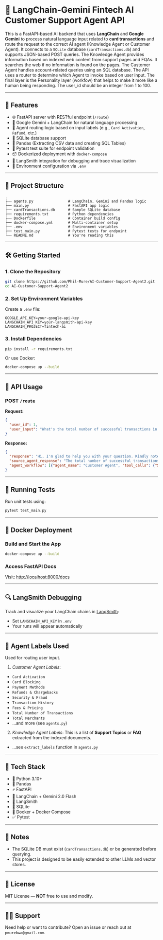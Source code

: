 # 🧠 LangChain-Gemini Fintech AI Customer Support Agent API

This is a FastAPI-based AI backend that uses **LangChain** and **Google Gemini** to process natural language input related to **card transactions** and route the request to the correct AI agent (Knowledge Agent or Customer Agent). It connects to a `SQLite` database (`cardTransactions.db`) and supports JSON-based POST queries. The Knowledge Agent provides information based on indexed web content from support pages and FQAs. It searches the web if no information is found on the pages. The Customer Agent handles account-related queries using an SQL database. The API uses a router to determine which Agent to invoke based on user input. The final layer is the Personality layer (workfow) that helps to make it more like a human being responding. The user_id should be an integer from 1 to 100.

---

## 🚀 Features

* 🌐 FastAPI server with RESTful endpoint (`/route`)
* 🔮 Google Gemini + LangChain for natural language processing
* 🧠 Agent routing logic based on input labels (e.g., `Card Activation`, `Refund`, etc.)
* 🐬 SQLite database support
* 🐼 Pandas (Extracting CSV data and creating SQL Tables)
* 🧪 Pytest test suite for endpoint validation
* 📦 Dockerized deployment with `docker-compose`
* 🌱 LangSmith integration for debugging and trace visualization
* 🔐 Environment configuration via `.env`

---

## 📂 Project Structure

```
.
├── agents.py                # LangChain, Gemini and Pandas logic
├── main.py                  # FastAPI app logic
├── cardTransactions.db      # Sample SQLite database
├── requirements.txt         # Python dependencies
├── Dockerfile               # Container build config
├── docker-compose.yml       # Multi-container setup
├── .env                     # Environment variables
├── test_main.py             # Pytest tests for endpoint
└── README.md                # You're reading this
```

---

## 🛠️ Getting Started

### 1. Clone the Repository

```bash
git clone https://github.com/Phil-Mure/AI-Customer-Support-Agent2.git
cd AI-Customer-Support-Agent2
```

### 2. Set Up Environment Variables

Create a `.env` file:

```env
GOOGLE_API_KEY=your-google-api-key
LANGCHAIN_API_KEY=your-langsmith-api-key
LANGCHAIN_PROJECT=fintech-ai
```

### 3. Install Dependencies

```bash
pip install -r requirements.txt
```

Or use Docker:

```bash
docker-compose up --build
```

---

## 🧠 API Usage

### POST `/route`

**Request:**

```json
{
  "user_id": 1,
  "user_input": "What's the total number of successful transactions in my account?"
}
```

**Response:**

```json
{
  "response": "Hi, I'm glad to help you with your question. Kindly note that the total number of successful transactions in your account is 8.",
  "source_agent_response": "The total number of successful transactions for this user of id 1 is 8",
  "agent_workflow": [{"agent_name": "Customer Agent", "tool_calls": {"SQLSearchTool": "SQL Results", "SQLLabelExtractorTool": "SQL Labels"}}]
}
```

---

## 🦪 Running Tests

Run unit tests using:

```bash
pytest test_main.py
```

---

## 🐳 Docker Deployment

### Build and Start the App

```bash
docker-compose up --build
```

### Access FastAPI Docs

Visit: [http://localhost:8000/docs](http://localhost:8000/docs)

---

## 🔍 LangSmith Debugging

Track and visualize your LangChain chains in [LangSmith](https://smith.langchain.com):

* Set `LANGCHAIN_API_KEY` in `.env`
* Your runs will appear automatically

---

## 🧠 Agent Labels Used

Used for routing user input. 
1. *Customer Agent Labels*:

* `Card Activation`
* `Card Blocking`
* `Payment Methods`
* `Refunds & Chargebacks`
* `Security & Fraud`
* `Transaction History`
* `Fees & Pricing`
* `Total Number of Transactions`
* `Total Merchants`
* ...and more (see `agents.py`)

2. *Knowledge Agent Labels*:
This is a list of **Support Topics** or **FAQ** extracted from the indexed documents.
* ...see `extract_labels` function in `agents.py`

---

## 🧠 Tech Stack

* 🐍 Python 3.10+
* 🐼 Pandas
* ⚡ FastAPI
* 🔮 LangChain + Gemini 2.0 Flash
* 🧠 LangSmith
* 🐬 SQLite
* 🐳 Docker + Docker Compose
* ✅ Pytest

---

## 📌 Notes

* The SQLite DB must exist (`cardTransactions.db`) or be generated before querying.
* This project is designed to be easily extended to other LLMs and vector stores.

---

## 📃 License

MIT License — **NOT** free to use and modify.

---

## 🤛‍♂️ Support

Need help or want to contribute?
Open an issue or reach out at `pmurebwa@gmail.com`.


